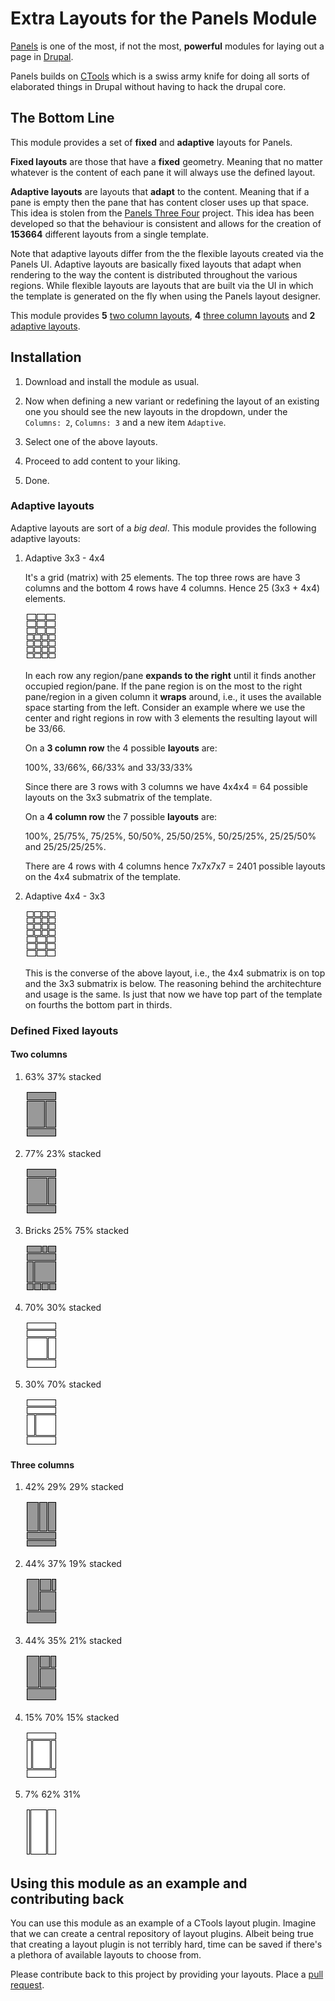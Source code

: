 # Extra Layouts for the Panels Module

[Panels](http://drupal.org/project/panels) is one of the most, if not
the most, **powerful** modules for laying out a page in
[Drupal](http://drupal.org/project/drupal).

Panels builds on [CTools](http://drupal.org/project/ctools) which is
a swiss army knife for doing all sorts of elaborated things in Drupal
without having to hack the drupal core.

## The Bottom Line

This module provides a set of **fixed** and **adaptive** layouts for
Panels.

**Fixed layouts** are those that have a **fixed** geometry. Meaning
that no matter whatever is the content of each pane it will always use
the defined layout. 

**Adaptive layouts** are layouts that **adapt** to the
content. Meaning that if a pane is empty then the pane that has
content closer uses up that space. This idea is stolen from the
[Panels Three Four](http://drupal.org/project/panels_three_four)
project. This idea has been developed so that the behaviour is
consistent and allows for the creation of **153664** different
layouts from a single template.

Note that adaptive layouts differ from the the flexible layouts
created via the Panels UI. Adaptive layouts are basically fixed
layouts that adapt when rendering to the way the content is
distributed throughout the various regions. While flexible layouts are
layouts that are built via the UI in which the template is generated
on the fly when using the Panels layout designer.

This module provides **5** [two column layouts](#twocol-fixed), **4**
[three column layouts](#threecol-fixed) and **2** [adaptive layouts](#adaptive).

## Installation

 1. Download and install the module as usual.
 
 2. Now when defining a new variant or redefining the layout of an
    existing one you should see the new layouts in the dropdown, under
    the `Columns: 2`, `Columns: 3` and a new item `Adaptive`.
    
 3. Select one of the above layouts.
 
 4. Proceed to add content to your liking.
 
 5. Done.


<h3 id="adaptive">Adaptive layouts</h3>

Adaptive layouts are sort of a *big deal*. This module provides the
following adaptive layouts:

 1. Adaptive 3x3 - 4x4
 
    It's a grid (matrix) with 25 elements. The top three rows are
    have 3 columns and the bottom 4 rows have 4 columns. Hence 25 (3x3
    \+ 4x4) elements.

    ![Adaptive 3x3 - 4x4](https://github.com/perusio/panels_extra_layouts/raw/7.x-1.x/plugins/layouts/three_four_adaptive/three_four_adaptive.png)
 
    In each row any region/pane **expands to the right** until it finds
    another occupied region/pane. If the pane region is on the most
    to the right pane/region in a given column it **wraps** around,
    i.e., it uses the available space starting from the left. Consider
    an example where we use the center and right regions in row with 3
    elements the resulting layout will be 33/66.
    
    On a **3 column row** the 4 possible **layouts** are:
    
    100%, 33/66%, 66/33% and 33/33/33%  

    Since there are 3 rows with 3 columns we have 4x4x4 = 64 possible
    layouts on the 3x3 submatrix of the template.
    
    On a **4 column row** the 7 possible **layouts** are:
    
    100%, 25/75%, 75/25%, 50/50%, 25/50/25%, 50/25/25%, 25/25/50% and 25/25/25/25%.

    There are 4 rows with 4 columns hence 7x7x7x7 = 2401 possible
    layouts on the 4x4 submatrix of the template.
    
 2. Adaptive 4x4 - 3x3   
 
    ![Adaptive 4x4 - 3x3](https://github.com/perusio/panels_extra_layouts/raw/7.x-1.x/plugins/layouts/four_three_adaptive/four_three_adaptive.png)
    
    This is the converse of the above layout, i.e., the 4x4 submatrix
    is on top and the 3x3 submatrix is below. The reasoning behind the
    architechture and usage is the same. Is just that now we have top
    part of the template on fourths the bottom part in thirds.
    
### Defined Fixed layouts

<h4 id="twocol-fixed">Two columns</h4>

 1. 63% 37% stacked 
 
    ![two columns 63/37 stacked](https://github.com/perusio/panels_extra_layouts/raw/7.x-1.x/plugins/layouts/twocol_63_37_stacked/twocol_63_37_stacked.png)

 2. 77% 23% stacked 

    ![two columns 77/23 stacked](https://github.com/perusio/panels_extra_layouts/raw/7.x-1.x/plugins/layouts/twocol_77_23_stacked/twocol_77_23_stacked.png)

 3. Bricks 25% 75% stacked 

    ![two column bricks 72/25 stacked](https://github.com/perusio/panels_extra_layouts/raw/7.x-1.x/plugins/layouts/bricks_25_75_stacked/bricks_25_75_stacked.png)

 4. 70% 30% stacked
 
    ![two column bricks 70/30 stacked](https://github.com/perusio/panels_extra_layouts/raw/7.x-1.x/plugins/layouts/twocol_70_30_stacked/twocol_70_30_stacked.png)
 
 5. 30% 70% stacked
 
    ![two column bricks 30/70 stacked](https://github.com/perusio/panels_extra_layouts/raw/7.x-1.x/plugins/layouts/twocol_30_70_stacked/twocol_30_70_stacked.png)
 
<h4 id="threecol-fixed">Three columns</h4>


 1. 42% 29% 29% stacked 

    ![three columns 42 29 29 stacked](https://github.com/perusio/panels_extra_layouts/raw/7.x-1.x/plugins/layouts/threecol_42_29_29_stacked/threecol_42_29_29_stacked.png)

 2. 44% 37% 19% stacked 

    ![three columns 44 37 19 stacked](https://github.com/perusio/panels_extra_layouts/raw/7.x-1.x/plugins/layouts/threecol_44_37_19_stacked/threecol_44_37_19_stacked.png)

 3. 44% 35% 21% stacked 

    ![three columns 44 35 21 stacked](https://github.com/perusio/panels_extra_layouts/raw/7.x-1.x/plugins/layouts/threecol_44_35_21_stacked/threecol_44_35_21_stacked.png)

 4. 15% 70% 15% stacked
 
    ![three columns 25 70 15 stacked](https://github.com/perusio/panels_extra_layouts/raw/7.x-1.x/plugins/layouts/threecol_15_70_15_stacked/threecol_15_70_15_stacked.png)
 
 5. 7% 62% 31%
 
    ![three columns 7 62 31 stacked](https://github.com/perusio/panels_extra_layouts/raw/7.x-1.x/plugins/layouts/threecol_7_62_31/threecol_7_62_31.png)

## Using this module as an example and contributing back

You can use this module as an example of a CTools layout
plugin. Imagine that we can create a central repository of layout
plugins. Albeit being true that creating a layout plugin is not
terribly hard, time can be saved if there's a plethora of available
layouts to choose from.

Please contribute back to this project by providing your
layouts. Place a
[pull request](http://help.github.com/pull-requests/).
